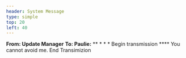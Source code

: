 ```yaml
---
header: System Message
type: simple
top: 20
left: 40
---
```


**From: Update Manager** **To: Paulie:**  ** * * * Begin transmission ****
You cannot avoid me. End Transimizion

